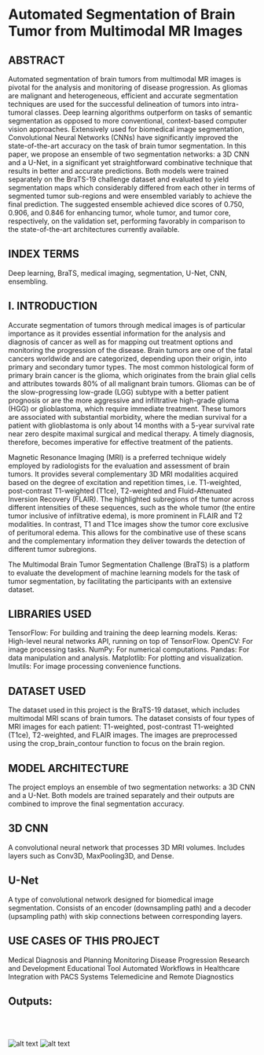 # Automated Segmentation of Brain Tumor from Multimodal MR Images

## ABSTRACT
Automated segmentation of brain tumors from multimodal MR images is pivotal for the analysis and monitoring of disease progression. As gliomas are malignant and heterogeneous, efficient and accurate segmentation techniques are used for the successful delineation of tumors into intra-tumoral classes. Deep learning algorithms outperform on tasks of semantic segmentation as opposed to more conventional, context-based computer vision approaches. Extensively used for biomedical image segmentation, Convolutional Neural Networks (CNNs) have significantly improved the state-of-the-art accuracy on the task of brain tumor segmentation. In this paper, we propose an ensemble of two segmentation networks: a 3D CNN and a U-Net, in a significant yet straightforward combinative technique that results in better and accurate predictions. Both models were trained separately on the BraTS-19 challenge dataset and evaluated to yield segmentation maps which considerably differed from each other in terms of segmented tumor sub-regions and were ensembled variably to achieve the final prediction. The suggested ensemble achieved dice scores of 0.750, 0.906, and 0.846 for enhancing tumor, whole tumor, and tumor core, respectively, on the validation set, performing favorably in comparison to the state-of-the-art architectures currently available.

## INDEX TERMS
Deep learning, BraTS, medical imaging, segmentation, U-Net, CNN, ensembling.

## I. INTRODUCTION
Accurate segmentation of tumors through medical images is of particular importance as it provides essential information for the analysis and diagnosis of cancer as well as for mapping out treatment options and monitoring the progression of the disease. Brain tumors are one of the fatal cancers worldwide and are categorized, depending upon their origin, into primary and secondary tumor types. The most common histological form of primary brain cancer is the glioma, which originates from the brain glial cells and attributes towards 80% of all malignant brain tumors. Gliomas can be of the slow-progressing low-grade (LGG) subtype with a better patient prognosis or are the more aggressive and infiltrative high-grade glioma (HGG) or glioblastoma, which require immediate treatment. These tumors are associated with substantial morbidity, where the median survival for a patient with glioblastoma is only about 14 months with a 5-year survival rate near zero despite maximal surgical and medical therapy. A timely diagnosis, therefore, becomes imperative for effective treatment of the patients.

Magnetic Resonance Imaging (MRI) is a preferred technique widely employed by radiologists for the evaluation and assessment of brain tumors. It provides several complementary 3D MRI modalities acquired based on the degree of excitation and repetition times, i.e. T1-weighted, post-contrast T1-weighted (T1ce), T2-weighted and Fluid-Attenuated Inversion Recovery (FLAIR). The highlighted subregions of the tumor across different intensities of these sequences, such as the whole tumor (the entire tumor inclusive of infiltrative edema), is more prominent in FLAIR and T2 modalities. In contrast, T1 and T1ce images show the tumor core exclusive of peritumoral edema. This allows for the combinative use of these scans and the complementary information they deliver towards the detection of different tumor subregions.

The Multimodal Brain Tumor Segmentation Challenge (BraTS) is a platform to evaluate the development of machine learning models for the task of tumor segmentation, by facilitating the participants with an extensive dataset.


## LIBRARIES USED
TensorFlow: For building and training the deep learning models.
Keras: High-level neural networks API, running on top of TensorFlow.
OpenCV: For image processing tasks.
NumPy: For numerical computations.
Pandas: For data manipulation and analysis.
Matplotlib: For plotting and visualization.
Imutils: For image processing convenience functions.


## DATASET USED

The dataset used in this project is the BraTS-19 dataset, which includes multimodal MRI scans of brain tumors. The dataset consists of four types of MRI images for each patient: T1-weighted, post-contrast T1-weighted (T1ce), T2-weighted, and FLAIR images. The images are preprocessed using the crop_brain_contour function to focus on the brain region.

## MODEL ARCHITECTURE

The project employs an ensemble of two segmentation networks: a 3D CNN and a U-Net. Both models are trained separately and their outputs are combined to improve the final segmentation accuracy.

## 3D CNN
A convolutional neural network that processes 3D MRI volumes.
Includes layers such as Conv3D, MaxPooling3D, and Dense.
## U-Net
A type of convolutional network designed for biomedical image segmentation.
Consists of an encoder (downsampling path) and a decoder (upsampling path) with skip connections between corresponding layers.

## USE CASES OF THIS PROJECT

Medical Diagnosis and Planning
Monitoring Disease Progression
Research and Development
Educational Tool
Automated Workflows in Healthcare
Integration with PACS Systems
Telemedicine and Remote Diagnostics






## Outputs: 
<br><br>
 
![alt text](<Screenshot 2024-06-24 184159.png>)
![alt text](<Screenshot 2024-06-24 184219.png>)
